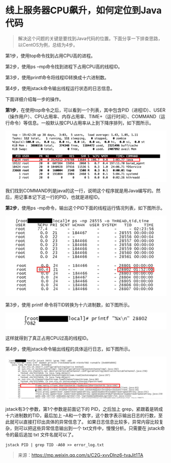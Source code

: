 # 线上服务器CPU飙升，如何定位到Java代码

> 解决这个问题的关键是要找到Java代码的位置。下面分享一下排查思路，以CentOS为例，总结为4步。

第1步，使用top命令找到占用CPU高的进程。

第2步，使用ps –mp命令找到进程下占用CPU高的线程ID。

第3步，使用printf命令将线程ID转换成十六进制数。

第4步，使用jstack命令输出线程运行状态的日志信息。

下面详细介绍每一步的操作。

**第1步**，在使用top命令之后，可以看到一个列表，其中包含PID（进程ID）、USER（操作用户）、CPU占用率、内存占用率、TIME+（运行时间）、COMMAND（运行命令）等信息。一般默认按CPU占用率从上到下降序排列，如下图所示。

![img](../../_images/2023-07-05-22-07-02-image.png)

我们找到COMMAND列是java的这一行，说明这个程序就是用Java编写的。然后，用记事本记下这一行的PID，也就是进程ID。

**第2步**，使用ps -mp命令，输出这个PID下面的线程运行情况列表，如下图所示。

![img](../../_images/2023-07-05-22-07-51-image.png)

第3步，使用 printf 命令将TID转换为十六进制数，如下图所示。

![](assets/2023-07-05-22-12-50-image.png)

这样就得到了真正占用CPU过高的线程ID。

第4步，使用jstack命令输出线程的具体运行日志，如下图所示。

![](assets/2023-07-05-22-13-57-image.png)

jstack有3个参数，第1个参数是前面记下的 PID，之后加上 grep，紧跟着是转成十六进制数的TID，最后加上 –A和一个数字，这个数字表示输出日志的行数，至此就可以直接打印出具体的异常信息了。
如果日志信息比较多，异常内容比较复杂，则可以把这些异常信息输出到一个   txt文件中，慢慢分析。只需要在 jstack命令的最后追加 txt 文件名就可以了。

```
jstack PID | grep TID -A60 >> error_log.txt
```

> 来源：https://mp.weixin.qq.com/s/C2G-xvvDlnz6-tvaJit1TA

